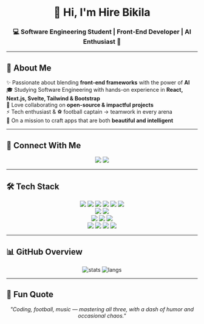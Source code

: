 <h1 align="center">👋 Hi, I'm Hire Bikila</h1>
<h3 align="center">💻 Software Engineering Student | Front-End Developer | AI Enthusiast 🤖</h3>

---

## 🌟 About Me  
✨ Passionate about blending **front-end frameworks** with the power of **AI**  
🎓 Studying Software Engineering with hands-on experience in **React, Next.js, Svelte, Tailwind & Bootstrap**  
🤝 Love collaborating on **open-source & impactful projects**  
⚡ Tech enthusiast & ⚽ football captain → teamwork in every arena  
🚀 On a mission to craft apps that are both **beautiful and intelligent**  

---

## 🔗 Connect With Me  
<p align="center">
  <a href="https://www.linkedin.com/in/hirodinn/"><img src="https://img.shields.io/badge/-LinkedIn-0077B5?logo=linkedin&logoColor=fff&style=for-the-badge" /></a>
  <a href="mailto:hirebikila@gmail.com"><img src="https://img.shields.io/badge/-Email-D14836?logo=gmail&logoColor=fff&style=for-the-badge" /></a>
</p>

---

## 🛠 Tech Stack
<p align="center">
  <!-- Frontend -->
  <img src="https://img.shields.io/badge/-React-61DAFB?logo=react&logoColor=000&style=flat-square" />
  <img src="https://img.shields.io/badge/-Next.js-000000?logo=nextdotjs&logoColor=fff&style=flat-square" />
  <img src="https://img.shields.io/badge/-Vue-42B883?logo=vue.js&logoColor=fff&style=flat-square" />
  <img src="https://img.shields.io/badge/-Svelte-FF3E00?logo=svelte&logoColor=fff&style=flat-square" />
  <img src="https://img.shields.io/badge/-HTML5-E34F26?logo=html5&logoColor=fff&style=flat-square" />
  <img src="https://img.shields.io/badge/-CSS3-1572B6?logo=css3&logoColor=fff&style=flat-square" />
  <br/>
  <!-- Styling & UI -->
  <img src="https://img.shields.io/badge/-TailwindCSS-38B2AC?logo=tailwind-css&logoColor=fff&style=flat-square" />
  <img src="https://img.shields.io/badge/-Bootstrap-563D7C?logo=bootstrap&logoColor=fff&style=flat-square" />
  <br/>
  <!-- Backend & API -->
  <img src="https://img.shields.io/badge/-Node.js-339933?logo=node.js&logoColor=fff&style=flat-square" />
  <img src="https://img.shields.io/badge/-Java-007396?logo=java&logoColor=fff&style=flat-square" />
  <img src="https://img.shields.io/badge/-RESTful API-FF6C37?style=flat-square" />
  <br/>
  <!-- Tools -->
  <img src="https://img.shields.io/badge/-Git-F05032?logo=git&logoColor=fff&style=flat-square" />
  <img src="https://img.shields.io/badge/-GitHub-181717?logo=github&logoColor=fff&style=flat-square" />
  <img src="https://img.shields.io/badge/-VS%20Code-007ACC?logo=visualstudiocode&logoColor=fff&style=flat-square" />
  <img src="https://img.shields.io/badge/-Figma-F24E1E?logo=figma&logoColor=fff&style=flat-square" />
</p>


---

## 📊 GitHub Overview  
<p align="center">
  <img src="https://github-readme-stats.vercel.app/api?username=hirodinn&show_icons=true&theme=radical" alt="stats" />
  <img src="https://github-readme-stats.vercel.app/api/top-langs/?username=hirodinn&layout=compact&theme=radical" alt="langs" />
</p>

---

## 🌱 Fun Quote  
<p align="center"><em>"Coding, football, music — mastering all three, with a dash of humor and occasional chaos."</em></p>
